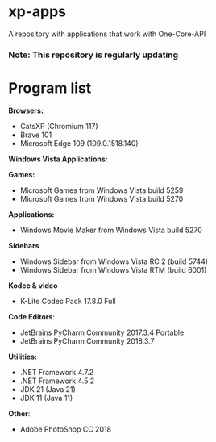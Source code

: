 # xp-apps
A repository with applications that work with One-Core-API

### Note: This repository is regularly updating

# Program list

**Browsers:**
- CatsXP (Chromium 117)
- Brave 101
- Microsoft Edge 109 (109.0.1518.140)

**Windows Vista Applications:**
 
  **Games:**
  - Microsoft Games from Windows Vista build 5259
  - Microsoft Games from Windows Vista build 5270

  **Applications:**
  - Windows Movie Maker from Windows Vista build 5270

  **Sidebars**
  - Windows Sidebar from Windows Vista RC 2 (build 5744)
  - Windows Sidebar from Windows Vista RTM (build 6001)


**Kodec & video**
- K-Lite Codec Pack 17.8.0 Full

**Code Editors**:
- JetBrains PyCharm Community 2017.3.4 Portable
- JetBrains PyCharm Community 2018.3.7

**Utilities:**
- .NET Framework 4.7.2
- .NET Framework 4.5.2
- JDK 21 (Java 21)
- JDK 11 (Java 11)

**Other**:
- Adobe PhotoShop CC 2018
